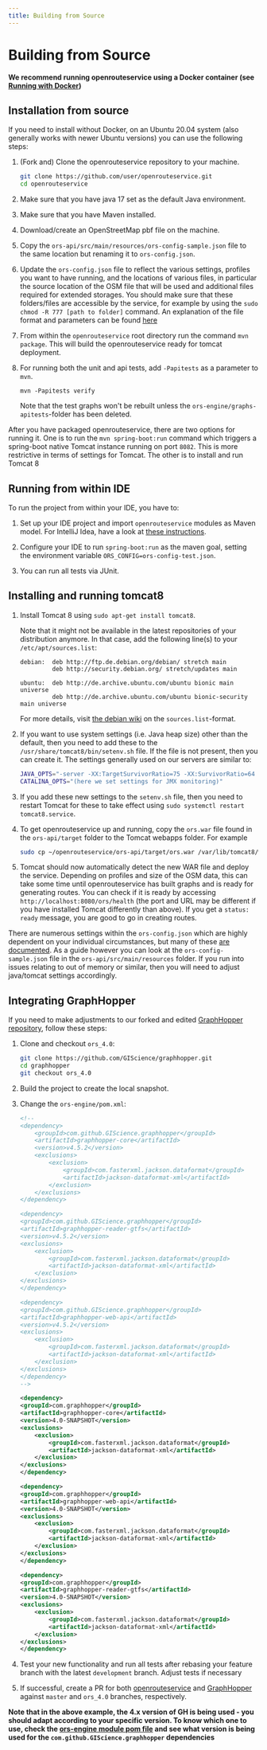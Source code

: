 ```yaml
---
title: Building from Source
---
```


# Building from Source

**We recommend running openrouteservice using a Docker container (see [Running with Docker](Running-with-Docker))**

## Installation from source

If you need to install without Docker, on an Ubuntu 20.04 system (also generally works with newer Ubuntu versions) you can use the following steps:

  1. (Fork and) Clone the openrouteservice repository to your machine.
      ```bash
      git clone https://github.com/user/openrouteservice.git
      cd openrouteservice
      ```

  2. Make sure that you have java 17 set as the default Java environment.
  3. Make sure that you have Maven installed.
  4. Download/create an OpenStreetMap pbf file on the machine.
  5. Copy the `ors-api/src/main/resources/ors-config-sample.json` file to
     the same location but renaming it to `ors-config.json`.
  6. Update the `ors-config.json` file to reflect the various settings, profiles you
     want to have running, and the locations of various files, in particular
     the source location of the OSM file that will be used and additional files
     required for extended storages. You should make sure that these folders/files
     are accessible by the service, for example by using the `sudo chmod -R 777
     [path to folder]` command.
     An explanation of the file format and parameters can be found [here](Configuration)
  7. From within the `openrouteservice` root directory run the command `mvn package`. This will build
     the openrouteservice ready for tomcat deployment.
  8. For running both the unit and api tests, add `-Papitests` as a parameter to `mvn`.
     ```
     mvn -Papitests verify
     ```
     Note that the test graphs won't be rebuilt
     unless the `ors-engine/graphs-apitests`-folder has been deleted.

After you have packaged openrouteservice, there are two options for running it.
One is to run the `mvn spring-boot:run` command which triggers a spring-boot native
Tomcat instance running on port `8082`.  This is more restrictive in terms of
settings for Tomcat. The other is to install and run Tomcat 8 

## Running from within IDE

To run the project from within your IDE, you have to:

  1. Set up your IDE project and import `openrouteservice`
     modules as Maven model.
     For IntelliJ Idea, have a look at [these instructions](Opening-Project-in-IntelliJ).

  2. Configure your IDE to run `spring-boot:run` as the maven goal, setting the
     environment variable `ORS_CONFIG=ors-config-test.json`.

  3. You can run all tests via JUnit.

## Installing and running tomcat8

  1. Install Tomcat 8 using `sudo apt-get install tomcat8`.

     Note that it might not be available in the latest repositories of your distribution anymore.
     In that case, add the following line(s) to your `/etc/apt/sources.list`:
     ```
     debian:  deb http://ftp.de.debian.org/debian/ stretch main
              deb http://security.debian.org/ stretch/updates main

     ubuntu:  deb http://de.archive.ubuntu.com/ubuntu bionic main universe
              deb http://de.archive.ubuntu.com/ubuntu bionic-security main universe
     ```
     For more details, visit [the debian wiki](https://wiki.debian.org/SourcesList) on the `sources.list`-format.

  2. If you want to use system settings (i.e. Java heap size) other than the
     default, then you need to add these to the
     `/usr/share/tomcat8/bin/setenv.sh` file. If the file is not present, then you
     can create it. The settings generally used on our servers are similar to:

     ```bash
     JAVA_OPTS="-server -XX:TargetSurvivorRatio=75 -XX:SurvivorRatio=64 -XX:MaxTenuringThreshold=3 -XX:+UseConcMarkSweepGC -XX:+UseParNewGC -XX:ParallelGCThreads=4 -Xms105g -Xmx105g -XX:MaxMetaspaceSize=50m"
     CATALINA_OPTS="(here we set settings for JMX monitoring)"
     ```

  3. If you add these new settings to the `setenv.sh` file, then you need to
     restart Tomcat for these to take effect using `sudo systemctl restart
     tomcat8.service`.
  4. To get openrouteservice up and running, copy the `ors.war` file found in
     the `ors-api/target` folder to the Tomcat webapps folder. For
     example

     ```bash
     sudo cp ~/openrouteservice/ors-api/target/ors.war /var/lib/tomcat8/webapps/
     ```

  5. Tomcat should now automatically detect the new WAR file and deploy the
     service. Depending on profiles and size of the OSM data, this can take
     some time until openrouteservice has built graphs and is ready for generating
     routes. You can check if it is ready by accessing
     `http://localhost:8080/ors/health` (the port and URL may be different if you
     have installed Tomcat differently than above). If you get a `status: ready`
     message, you are good to go in creating routes.

There are numerous settings within the `ors-config.json` which are highly dependent
on your individual circumstances, but many of these [are documented](Configuration). As a guide
however you can look at the `ors-config-sample.json` file in the
`ors-api/src/main/resources` folder. If you run into issues relating
to out of memory or similar, then you will need to adjust java/tomcat settings
accordingly.

## Integrating GraphHopper

If you need to make adjustments to our forked and edited [GraphHopper
repository](https://github.com/GIScience/graphhopper), follow these steps:

1. Clone and checkout `ors_4.0`:

   ```bash
   git clone https://github.com/GIScience/graphhopper.git
   cd graphhopper
   git checkout ors_4.0
   ```

2. Build the project to create the local snapshot.

3. Change the `ors-engine/pom.xml`:

   ```xml
   <!--
   <dependency>
       <groupId>com.github.GIScience.graphhopper</groupId>
       <artifactId>graphhopper-core</artifactId>
       <version>v4.5.2</version>
       <exclusions>
           <exclusion>
               <groupId>com.fasterxml.jackson.dataformat</groupId>
               <artifactId>jackson-dataformat-xml</artifactId>
           </exclusion>
       </exclusions>
   </dependency>

   <dependency>
   <groupId>com.github.GIScience.graphhopper</groupId>
   <artifactId>graphhopper-reader-gtfs</artifactId>
   <version>v4.5.2</version>
   <exclusions>
       <exclusion>
           <groupId>com.fasterxml.jackson.dataformat</groupId>
           <artifactId>jackson-dataformat-xml</artifactId>
       </exclusion>
   </exclusions>
   </dependency>

   <dependency>
   <groupId>com.github.GIScience.graphhopper</groupId>
   <artifactId>graphhopper-web-api</artifactId>
   <version>v4.5.2</version>
   <exclusions>
       <exclusion>
           <groupId>com.fasterxml.jackson.dataformat</groupId>
           <artifactId>jackson-dataformat-xml</artifactId>
       </exclusion>
   </exclusions>
   </dependency>
   -->

   <dependency>
   <groupId>com.graphhopper</groupId>
   <artifactId>graphhopper-core</artifactId>
   <version>4.0-SNAPSHOT</version>
   <exclusions>
       <exclusion>
           <groupId>com.fasterxml.jackson.dataformat</groupId>
           <artifactId>jackson-dataformat-xml</artifactId>
       </exclusion>
   </exclusions>
   </dependency>

   <dependency>
   <groupId>com.graphhopper</groupId>
   <artifactId>graphhopper-web-api</artifactId>
   <version>4.0-SNAPSHOT</version>
   <exclusions>
       <exclusion>
           <groupId>com.fasterxml.jackson.dataformat</groupId>
           <artifactId>jackson-dataformat-xml</artifactId>
       </exclusion>
   </exclusions>
   </dependency>

   <dependency>
   <groupId>com.graphhopper</groupId>
   <artifactId>graphhopper-reader-gtfs</artifactId>
   <version>4.0-SNAPSHOT</version>
   <exclusions>
       <exclusion>
           <groupId>com.fasterxml.jackson.dataformat</groupId>
           <artifactId>jackson-dataformat-xml</artifactId>
       </exclusion>
   </exclusions>
   </dependency>
   ```

4. Test your new functionality and run all tests after
   rebasing your feature branch with the latest `development` branch. Adjust
   tests if necessary

5. If successful, create a PR for both
   [openrouteservice](https://github.com/GIScience/openrouteservice/pulls) and
   [GraphHopper](https://github.com/GIScience/graphhopper/pulls) against `master`
   and `ors_4.0` branches, respectively.

**Note that in the above example, the 4.x version of GH is being used - you should
adapt according to your specific version. To know which one to use, check the
[ors-engine module pom file](https://github.com/GIScience/openrouteservice/ors-engine/pom.xml)
and see what version is being used for the `com.github.GIScience.graphhopper`
dependencies**
